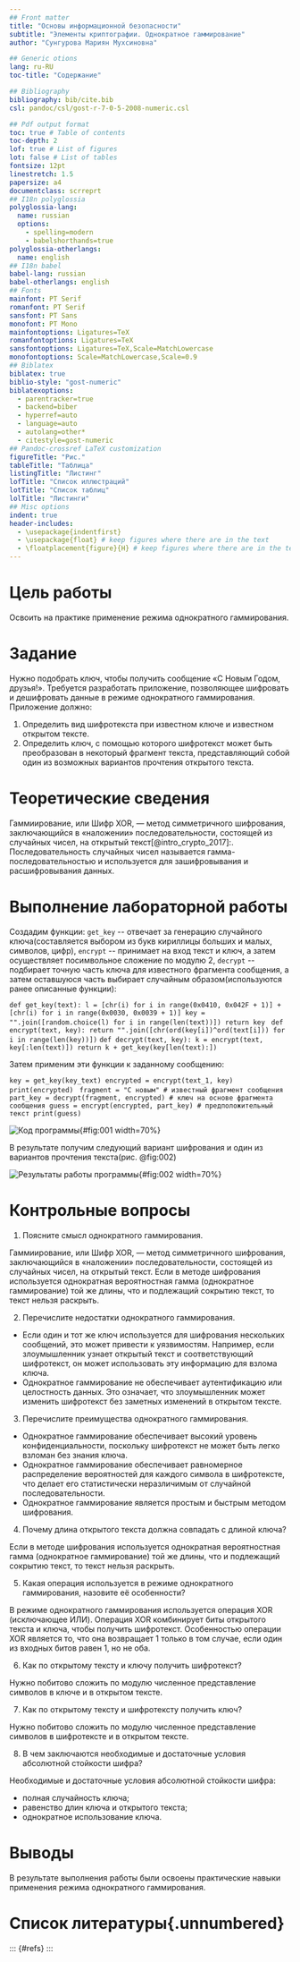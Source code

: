 ```yaml
---
## Front matter
title: "Основы информационной безопасности"
subtitle: "Элементы криптографии. Однократное гаммирование"
author: "Сунгурова Мариян Мухсиновна"

## Generic otions
lang: ru-RU
toc-title: "Содержание"

## Bibliography
bibliography: bib/cite.bib
csl: pandoc/csl/gost-r-7-0-5-2008-numeric.csl

## Pdf output format
toc: true # Table of contents
toc-depth: 2
lof: true # List of figures
lot: false # List of tables
fontsize: 12pt
linestretch: 1.5
papersize: a4
documentclass: scrreprt
## I18n polyglossia
polyglossia-lang:
  name: russian
  options:
	- spelling=modern
	- babelshorthands=true
polyglossia-otherlangs:
  name: english
## I18n babel
babel-lang: russian
babel-otherlangs: english
## Fonts
mainfont: PT Serif
romanfont: PT Serif
sansfont: PT Sans
monofont: PT Mono
mainfontoptions: Ligatures=TeX
romanfontoptions: Ligatures=TeX
sansfontoptions: Ligatures=TeX,Scale=MatchLowercase
monofontoptions: Scale=MatchLowercase,Scale=0.9
## Biblatex
biblatex: true
biblio-style: "gost-numeric"
biblatexoptions:
  - parentracker=true
  - backend=biber
  - hyperref=auto
  - language=auto
  - autolang=other*
  - citestyle=gost-numeric
## Pandoc-crossref LaTeX customization
figureTitle: "Рис."
tableTitle: "Таблица"
listingTitle: "Листинг"
lofTitle: "Список иллюстраций"
lotTitle: "Список таблиц"
lolTitle: "Листинги"
## Misc options
indent: true
header-includes:
  - \usepackage{indentfirst}
  - \usepackage{float} # keep figures where there are in the text
  - \floatplacement{figure}{H} # keep figures where there are in the text
---
```


# Цель работы

Освоить на практике применение режима однократного гаммирования.

# Задание

Нужно подобрать ключ, чтобы получить сообщение «С Новым Годом, друзья!». Требуется разработать приложение, позволяющее шифровать и дешифровать данные в режиме однократного гаммирования. Приложение должно:

1. Определить вид шифротекста при известном ключе и известном открытом тексте.
2. Определить ключ, с помощью которого шифротекст может быть преобразован в некоторый фрагмент текста, представляющий собой один из возможных вариантов прочтения открытого текста.

# Теоретические сведения

Гаммиирование, или Шифр XOR, — метод симметричного шифрования, заключающийся в «наложении» последовательности, состоящей из случайных чисел, на открытый текст[@intro_crypto_2017]:. Последовательность случайных чисел называется гамма-последовательностью и используется для зашифровывания и расшифровывания данных. 

# Выполнение лабораторной работы

Создадим функции: `get_key` -- отвечает за генерацию случайного ключа(составляется выбором из букв кириллицы больших и малых, символов, цифр), `encrypt` -- принимает на вход текст и ключ, а затем осуществляет посимвольное сложение по модулю 2, `decrypt` -- подбирает точную часть ключа для известного фрагмента сообщения, а затем оставшуюся часть выбирает случайным образом(используются ранее описанные функции):

`def get_key(text):
    l = [chr(i) for i in range(0x0410, 0x042F + 1)] + [chr(i) for i in range(0x0030, 0x0039 + 1)]
    key = "".join([random.choice(l) for i in range(len(text))])
    return key
`
`
def encrypt(text, key):
    return "".join([chr(ord(key[i])^ord(text[i])) for i in range(len(key))])
`
`
def decrypt(text, key):
    k = encrypt(text, key[:len(text)])
    return k + get_key(key[len(text):])
`

Затем применим эти функции к заданному сообщению:


`key = get_key(key_text)
encrypted = encrypt(text_1, key)
`
`
print(encrypted)
`
`
fragment = "С новым" # известный фрагмент сообщения
part_key = decrypt(fragment, encrypted) # ключ на основе фрагмента сообщения
guess = encrypt(encrypted, part_key) # предположительный текст
print(guess)`

![Код программы](image/1.JPG){#fig:001 width=70%}

В результате получим следующий вариант шифрования и один из вариантов прочтения текста(рис. @fig:002)

![Результаты работы программы](image/2.JPG){#fig:002 width=70%}

# Контрольные вопросы

1. Поясните смысл однократного гаммирования.

Гаммиирование, или Шифр XOR, — метод симметричного шифрования, заключающийся в «наложении» последовательности, состоящей из случайных чисел, на открытый текст.
Если в методе шифрования используется однократная вероятностная гамма (однократное гаммирование) той же длины, что и подлежащий сокрытию текст, то текст нельзя раскрыть.

2. Перечислите недостатки однократного гаммирования.

- Если один и тот же ключ используется для шифрования нескольких сообщений, это может привести к уязвимостям. Например, если злоумышленник узнает открытый текст и соответствующий шифротекст, он может использовать эту информацию для взлома ключа.
- Однократное гаммирование не обеспечивает аутентификацию или целостность данных. Это означает, что злоумышленник может изменить шифротекст без заметных изменений в открытом тексте.

3. Перечислите преимущества однократного гаммирования.

- Однократное гаммирование обеспечивает высокий уровень конфиденциальности, поскольку шифротекст не может быть легко взломан без знания ключа.
- Однократное гаммирование обеспечивает равномерное распределение вероятностей для каждого символа в шифротексте, что делает его статистически неразличимым от случайной последовательности.
- Однократное гаммирование является простым и быстрым методом шифрования.

4. Почему длина открытого текста должна совпадать с длиной ключа?

Если в методе шифрования используется однократная вероятностная гамма (однократное гаммирование) той же длины, что и подлежащий сокрытию текст, то текст нельзя раскрыть.
   
5. Какая операция используется в режиме однократного гаммирования, назовите её особенности?

В режиме однократного гаммирования используется операция XOR (исключающее ИЛИ). Операция XOR комбинирует биты открытого текста и ключа, чтобы получить шифротекст. Особенностью операции XOR является то, что она возвращает 1 только в том случае, если один из входных битов равен 1, но не оба.

6. Как по открытому тексту и ключу получить шифротекст?

Нужно побитово сложить по модулю численное представление символов в ключе и в открытом тексте.

7. Как по открытому тексту и шифротексту получить ключ?

Нужно побитово сложить по модулю численное представление символов в шифротексте и в открытом тексте.

8. В чем заключаются необходимые и достаточные условия абсолютной стойкости шифра?

Необходимые и достаточные условия абсолютной стойкости шифра:

- полная случайность ключа;
- равенство длин ключа и открытого текста;
- однократное использование ключа.

# Выводы

В результате выполнения работы были освоены практические навыки применения режима однократного гаммирования.

# Список литературы{.unnumbered}

::: {#refs}
:::

